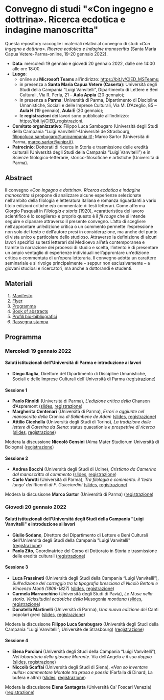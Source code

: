 # Convegno di studi "«Con ingegno e dottrina». Ricerca ecdotica e indagine manoscritta"

Questa repository raccoglie i materiali relativi al convegno di studi _«Con ingegno e dottrina». Ricerca ecdotica e indagine manoscritta_ (Santa Maria Capua Vetere-Parma-online, 19-20 gennaio 2022).

* **Data**: mercoledì 19 gennaio e giovedì 20 gennaio 2022, dalle ore 14:00 alle ore 18:00.
* **Luogo**:
  * online su **Microsoft Teams** all’indirizzo: https://bit.ly/CIED_MSTeams;
  * in presenza a **Santa Maria Capua Vetere (Caserta)**: Università degli Studi della Campania “Luigi Vanvitelli”, Dipartimento di Lettere e Beni Culturali, Via R. Perla, 21 – **Aula Appia** (20 gennaio);
  * in presenza a **Parma**: Università di Parma, Dipartimento di Discipline Umanistiche, Sociali e delle Imprese Culturali, Via M. D’Azeglio, 85 – **Aula H** (19 gennaio), **Aula E** (20 gennaio);
  * le **registrazioni** dei lavori sono pubblicate all’indirizzo: https://bit.ly/CIED_registrazioni.
* **Comitato organizzativo**: Filippo Luca Sambugaro (Università degli Studi della Campania “Luigi Vanvitelli”-Université de Strasbourg, filippoluca.sambugaro@unicampania.it); Marco Sartor (Università di Parma, marco.sartor@unipr.it).
* **Patrocinio**: Dottorati di ricerca in Storia e trasmissione delle eredità culturali (Università degli Studi della Campania “Luigi Vanvitelli”) e in Scienze filologico-letterarie, storico-filosofiche e artistiche (Università di Parma).


## Abstract
Il convegno *«Con ingegno e dottrina». Ricerca ecdotica e indagine manoscritta* si propone di analizzare alcune esperienze selezionate nell’ambito della filologia e letteratura italiana e romanza riguardanti a vario titolo edizioni critiche e/o commentate di testi letterari. Come afferma Giorgio Pasquali in *Filologia e storia* (1920), «caratteristica del lavoro scientifico è lo scegliere» e proprio questo è il *fil rouge* che si intende seguire e dipanare attraverso il presente convegno. L’atto di scegliere nell’approntare un’edizione critica o un commento permette l’espressione non solo del testo e dell’autore presi in considerazione, ma anche del punto di vista unico e particolare dello studioso. Attraverso la definizione di alcuni lavori specifici su testi letterari dal Medioevo all’età contemporanea e tramite la narrazione dei processi di studio e scelta, l’intento è di presentare un ampio ventaglio di esperienze individuali nell’approntare un’edizione critica o commentata di un’opera letteraria. Il convegno adotta un carattere seminariale e si rivolge principalmente – seppur non esclusivamente – a giovani studiosi e ricercatori, ma anche a dottorandi e studenti.


## Materiali

1. [Manifesto](https://github.com/msartorair/coningegnoedottrina/raw/main/Manifesto.pdf)
2. [Flyer](https://github.com/msartorair/coningegnoedottrina/raw/main/Flyer.pdf)
3. [Programma](https://github.com/msartorair/coningegnoedottrina/raw/main/Programma.pdf)
4. [Book of abstracts](https://github.com/msartorair/coningegnoedottrina/raw/main/Book_of_abstracts.pdf)
5. [Profili bio-bibliografici](https://github.com/msartorair/coningegnoedottrina/raw/main/Profili_bio-bibliografici.pdf)
6. [Rassegna stampa](https://github.com/msartorair/coningegnoedottrina/raw/main/Rassegna_stampa.pdf)


## Programma

### Mercoledì 19 gennaio 2022

#### Saluti istituzionali dell'Università di Parma e introduzione ai lavori
* **Diego Saglia**, Direttore del Dipartimento di Discipline Umanistiche, Sociali e delle Imprese Culturali dell'Università di Parma ([registrazione](https://www.youtube.com/watch?v=HK-NHehgcFM))

#### Sessione 1
 
* **Paolo Rinoldi** (Università di Parma), *L’edizione critica della* Chanson d’Aspremont ([slides](slides/Rinoldi.pdf), [registrazione](https://bit.ly/CIED_Rinoldi_registrazione))
* **Margherita Centenari** (Università di Parma), *Errori e aggiunte nel manoscritto della* Cronica *di Salimbene de Adam* ([slides](slides/Centenari.pdf), [registrazione](https://bit.ly/CIED_Centenari_registrazione))
* **Attilio Cicchella** (Università degli Studi di Torino), *La tradizione delle lettere di Caterina da Siena:* status quaestionis *e prospettive di ricerca* ([slides](slides/Cicchella.pdf), [registrazione](https://bit.ly/CIED_Cicchella_registrazione))

Modera la discussione **Niccolò Gensini** (Alma Mater Studiorum Università di Bologna) ([registrazione](https://www.youtube.com/watch?v=XSuF-NFFbmY))

#### Sessione 2

* **Andrea Bocchi** (Università degli Studi di Udine), *Cristiano da Camerino dal manoscritto al commento* ([slides](slides/Bocchi.pdf), [registrazione](https://bit.ly/CIED_Bocchi_registrazione))
* **Carlo Varotti** (Università di Parma), *Tra filologia e commento: il ‘testo lungo’ dei* Ricordi *di F. Guicciardini* ([slides](slides/Varotti.pdf), [registrazione](https://bit.ly/CIED_Varotti_registrazione))

Modera la discusisone **Marco Sartor** (Università di Parma) ([registrazione](https://www.youtube.com/watch?v=2zZd6HJZ4Jg))


### Giovedì 20 gennaio 2022

#### Saluti istituzionali dell'Università degli Studi della Campania "Luigi Vanvitelli" e introduzione ai lavori
* **Giulio Sodano**, Direttore del Dipartimento di Lettere e Beni Culturali dell'Università degli Studi della Campania "Luigi Vanvitelli" ([registrazione](https://www.youtube.com/watch?v=GvVT6dmpsDU))
* **Paola Zito**, Coordinatrice del Corso di Dottorato in Storia e trasmissione delle eredità culturali ([registrazione](https://www.youtube.com/watch?v=GvVT6dmpsDU))

#### Sessione 3

* **Luca Frassineti** (Università degli Studi della Campania “Luigi Vanvitelli”), *Sull’edizione del carteggio tra la tipografia bresciana di Nicolò Bettoni e Vincenzo Monti (1806-1827)* ([slides](slides/Frassineti.pdf), [registrazione](https://bit.ly/CIED_Frassineti_registrazione))
* **Carmela Marranchino** (Università degli Studi di Pavia), *Le Muse nella storia. Vicissitudini ecdotiche della* Musogonia *montiana* ([slides](slides/Marranchino.pdf), [registrazione](https://bit.ly/CIED_Marranchino_registrazione))
* **Donatella Martinelli** (Università di Parma), *Una nuova edizione dei* Canti popolari greci ([slides](slides/Martinelli.pdf), [registrazione](https://bit.ly/CIED_Martinelli_registrazione))

Modera la discusisone **Filippo Luca Sambugaro** (Università degli Studi della Campania “Luigi Vanvitelli”; Université de Strasbourg) ([registrazione](https://youtu.be/bEmWIqhR7Y4))

#### Sessione 4

* **Elena Porciani** (Università degli Studi della Campania “Luigi Vanvitelli”), *Nel laboratorio della giovane Morante.* Via dell’Angelo *e il suo doppio* ([slides](slides/Porciani.pdf), [registrazione](https://bit.ly/CIED_Porciani_registrazione))
* **Niccolò Scaffai** (Università degli Studi di Siena), *«Non so inventare nulla»: commentare Montale tra prosa e poesia* (Farfalla di Dinard, La bufera e altro) ([slides](slides/Scaffai.pdf), [registrazione](https://bit.ly/CIED_Scaffai_registrazione))

Modera la discusisone **Elena Santagata** (Università Ca' Foscari Venezia) ([registrazione](https://youtu.be/94reqir4LXs))
